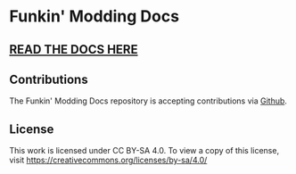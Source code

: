 # Funkin' Modding Docs

## [READ THE DOCS HERE](https://funkincrew.github.io/funkin-modding-docs/)

## Contributions

The Funkin' Modding Docs repository is accepting contributions via [Github](https://github.com/FunkinCrew/funkin-modding-docs/pulls).

## License

This work is licensed under CC BY-SA 4.0. To view a copy of this license, visit https://creativecommons.org/licenses/by-sa/4.0/
